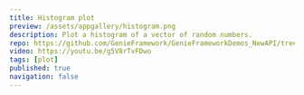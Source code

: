 ```yaml
---
title: Histogram plot
preview: /assets/appgallery/histogram.png
description: Plot a histogram of a vector of random numbers.
repo: https://github.com/GenieFramework/GenieFrameworkDemos_NewAPI/tree/main/histogram
video: https://youtu.be/g5V8rTvFDwo
tags: [plot]
published: true
navigation: false
---
```

